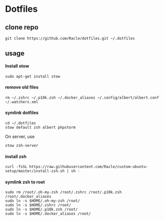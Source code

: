 # Dotfiles

## clone repo

```
git clone https://github.com/Racle/dotfiles.git ~/.dotfiles
```

## usage

#### Install stow
```
sudo apt-get install stow
```

#### remove old files
```
rm ~/.zshrc ~/.p10k.zsh ~/.docker_aliases ~/.config/albert/albert.conf ~/.watchers.xml 
```

#### symlink dotfiles
```
cd ~/.dotfiles
stow default zsh albert phpstorm
```
On server, use 
```
stow zsh-server
```

#### install zsh
`curl -fsSL https://raw.githubusercontent.com/Racle/custom-ubuntu-setup/master/install-zsh.sh | sh -`
#### symlink zsh to root
```
sudo rm /root/.oh-my-zsh /root/.zshrc /root/.p10k.zsh /root/.docker_aliases
sudo ln -s $HOME/.oh-my-zsh /root/
sudo ln -s $HOME/.zshrc /root/
sudo ln -s $HOME/.p10k.zsh /root/
sudo ln -s $HOME/.docker_aliases /root/
```